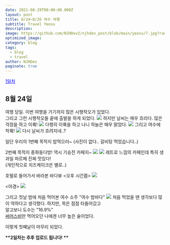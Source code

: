 ```yaml
---
date: 2021-08-29T00:00:00.000Z
layout: post
title: 8/24~8/26 여수 여행
subtitle: Travel Yeosu
description: 
image: https://github.com/NJHDev2/njhdev_post/blob/main/yeosu/7.jpg?raw=true
optimized_image: 
category: blog
tags:
  - blog
  - travel
author: NJHDev
paginate: true
---
```


<a href="#8월 24일" style="color:blue">1일차</a>

## 8월 24일
여행 당일. 이번 여행을 가기까지 많은 시행착오가 있었다.
<br/>그리고 그런 시행착오들 끝에 출발을 하게 되었다.
<img src="https://github.com/NJHDev2/njhdev_post/blob/main/yeosu/1.jpg?raw=true">
하지만 날씨는 매우 흐리다.
많은 걱정을 하고 이륙!
<img src="https://github.com/NJHDev2/njhdev_post/blob/main/yeosu/2.jpg?raw=true">
다행히 이륙을 하고 나니 하늘은 매우 맑았다.
<img src="https://github.com/NJHDev2/njhdev_post/blob/main/yeosu/3.jpg?raw=true">
그리고 여수에 착륙!
<img src="https://github.com/NJHDev2/njhdev_post/blob/main/yeosu/4.jpg?raw=true">
다시 날씨가 흐려지네..?

일단 우리의 1번째 목적지
밥먹으러~ (사진이 없다.. 갈비탕 먹었습니다..)

2번째 목적지 종화동다방!
역시 기승전 카페지~
<img src="https://github.com/NJHDev2/njhdev_post/blob/main/yeosu/5.jpg?raw=true">
<img src="https://github.com/NJHDev2/njhdev_post/blob/main/yeosu/6.jpg?raw=true">
레트로 느낌의 카페인데 특히 생과일 파르페 진짜 맛있다!
<br/>(개인적으로 치즈케이크은 별로..)

호텔로 들어가서 바라본 바다뷰
\<오후 시간쯤\>
<img src="https://github.com/NJHDev2/njhdev_post/blob/main/yeosu/7.jpg?raw=true">

\<야경\>
<img src="https://github.com/NJHDev2/njhdev_post/blob/main/yeosu/8.jpg?raw=true">

그리고 첫날 밤에 처음 먹어본 여수 소주 "여수 밤바다"
<img src="https://github.com/NJHDev2/njhdev_post/blob/main/yeosu/9.jpg?raw=true">
처음 먹었을 땐 생각보다 많이 약하다고 생각했다.
하지만, 목은 점점 타들어갔고 
<br/>알고보니 도수는 "16.9%"
<br/><a href="https://namu.wiki/w/%EC%8D%A8%EB%A8%B8%EC%8A%A4%EB%B9%84%20%EC%82%AC%EC%9D%B4%EB%8B%A4">써머스비</a>만 먹어오던 나에겐 너무 높은 술이었다.

이렇게 첫째날이 마무리 되었다.

**\*\*2일차는 추후 업로드 됩니다! \*\*** 
